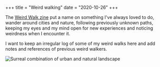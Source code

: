 +++
title = "Weird walking"
date = "2020-10-26"
+++

The [Weird Walk zine](https://www.weirdwalk.co.uk/) put a name on something I've always loved to do, wander around cities and nature, following previously unknown paths, keeping my eyes and my mind open for new experiences and noticing weirdness when I encounter it.

I want to keep an irregular log of some of my weird walks here and add notes and references of previous weird walkers.

![Surreal combination of urban and natural landscape](/img/weird-walk.jpg "Surreal combination of urban and natural landscape")
